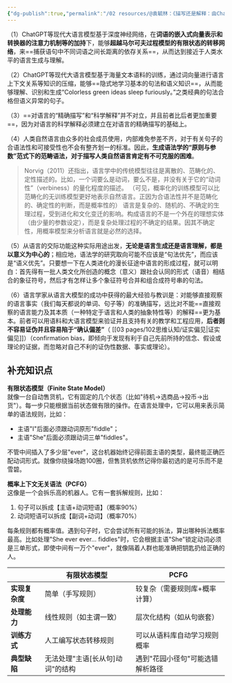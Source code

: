 ```yaml
---
{"dg-publish":true,"permalink":"/02 resources/@袁毓林：《描写还是解释：由ChatGPT反思语言学的两种目标》/","created":"2025-02-05T12:22:45.372+08:00","updated":"2025-03-23T19:29:32.153+08:00"}
---
```




（1）ChatGPT等现代大语言模型基于深度神经网络，在**词语的嵌入式向量表示和转换器的注意力机制等的加持**下，能够**超越马尔可夫过程模型的有限状态的转移网络**，来==捕获语句中不同词语之间长距离的依存关系==，从而达到接近于人类水平的语言生成与理解。

（2）ChatGPT等现代大语言模型基于海量文本语料的训练，通过词向量进行语言上下文关系等知识的压缩，能够==隐式地学习基本的句法和语义知识==，从而能够理解、识别和生成“Colorless green ideas sleep furiously。”之类经典的句法合格但语义异常的句子。

（3）==对语言的“精确描写”和“科学解释”并不对立，并且前者比后者更加重要==，因为对语言的科学解释必须建立在对语言的精确描写的基础上。

（4）人类自然语言由众多的社会成员使用，内部难免参差不齐，对于有关句子的合语法性和可接受性也不会有整齐划一的标准。因此，**生成语法学的“原则与参数”范式下的范畴语法，对于描写人类自然语言肯定有不可克服的困难**。
> Norvig（2011）还指出，语言学中的传统模型往往是离散的、范畴化的、定性描述的。比如，一个词要么是动词，要么不是，并没有关于它的“动词性”（verbiness）的量化程度的描述。
> （可见，概率化的训练模型可以比范畴化的无训练模型更好地表示自然语言。正因为合语法性并不是范畴化的、确定性的判断，而是概率性的）
> 语言是复杂的、随机的、不确定的生理过程，受到进化和文化变迁的影响。构成语言的不是一个外在的理想实体（由少量的参数设定），而是复杂处理过程的不确定的结果。因其不确定性，用概率模型来分析语言就是必然的选择。


（5）从语言的交际功能这种实际用途出发，**无论是语言生成还是语言理解，都是以意义为中心的**；相应地，语法学的研究取向可能不应该是“句法优先”，而应该是“语义优先”。只要想一下在人类进化的漫长征途中语言的形成过程，就可以明白：首先得有一批人类文化所创造的概念（意义）跟社会认同的形式（语音）相结合的象征符号，然后才有怎样让多个象征符号合并和组合成符号串的句法。

（6）语言学家从语言大模型的成功中获得的最大经验与教训是：对能够直接观察的语言事实（我们每天都说的单词、句子等）的准确描写，远比对不能==直接观察的语言能力及其本质（一种特定于语言和人类的抽象特性等）的解释==更为基本。前者可以用语料和大语言模型来验证并且支持有关的教学和工程应用，**后者则不容易证伪并且容易陷于“确认偏差”**（ [[03 pages/102思维认知/证实偏见\|证实偏见]]）（confirmation bias，即倾向于发现有利于自己先前所持的信念、假设或理论的证据，而忽略对自己不利的证伪性数据、事实或理论）。


## 补充知识点
**有限状态模型（Finite State Model）**  
就像一台自动售货机，它有固定的几个状态（比如"待机→选商品→投币→出货"）。每一步只能根据当前状态做有限的操作。在语言处理中，它可以用来表示简单的语法规则，比如：
- 主语"I"后面必须跟动词原形"fiddle"；
- 主语"She"后面必须跟动词三单"fiddles"。

不管中间插入了多少层"ever"，这台机器始终记得前面主语的类型，最终能正确匹配动词形式。就像你绕操场跑100圈，但售货机依然记得你最初选的是可乐而不是雪碧。

**概率上下文无关语法（PCFG）**  
这像是一个会拆乐高的机器人。它有一套拆解规则，比如：
1. 句子可以拆成【主语+动词短语】（概率90%）
2. 动词短语可以拆成【副词+动词】（概率70%） 

每条规则都有概率值。遇到句子时，它会尝试所有可能的拆法，算出哪种拆法概率最高。比如处理"She ever ever... fiddles"时，它会根据主语"She"锁定动词必须是三单形式，即使中间有一万个"ever"，就像隔着人群也能准确把钥匙扔给正确的人。

|                  | 有限状态模型                     | PCFG                          |
|------------------|------------------------------|-------------------------------|
| **实现复杂度**   | 简单（手写规则）                  | 较复杂（需要规则库+概率计算）       |
| **处理能力**     | 线性规则（如主谓一致）              | 层次化结构（如从句嵌套）           |
| **训练方式**     | 人工编写状态转移规则                | 可以从语料库自动学习规则概率        |
| **典型缺陷**     | 无法处理"主语[长从句]动词"的结构      | 遇到"花园小径句"可能选错解析路径    |
